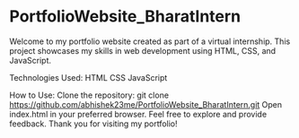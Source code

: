 # PortfolioWebsite_BharatIntern
Welcome to my portfolio website created as part of a virtual internship. This project showcases my skills in web development using HTML, CSS, and JavaScript.

Technologies Used:
HTML
CSS
JavaScript

How to Use:
Clone the repository: git clone https://github.com/abhishek23me/PortfolioWebsite_BharatIntern.git
Open index.html in your preferred browser.
Feel free to explore and provide feedback. Thank you for visiting my portfolio!
